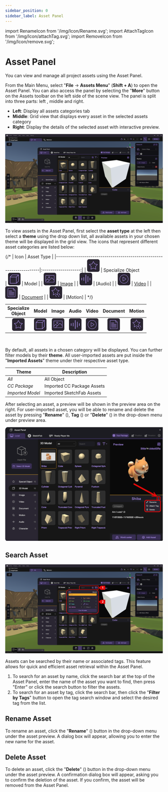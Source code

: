 ```yaml
---
sidebar_position: 0
sidebar_label: Asset Panel
---
```


import RenameIcon from '/img/Icon/Rename.svg';
import AttachTagIcon from '/img/Icon/attachTag.svg';
import RemoveIcon from '/img/Icon/remove.svg';

# Asset Panel
You can view and manage all project assets using the Asset Panel.

From the Main Menu, select "**File** -> **Assets Menu**" (**Shift + A**) to open the Asset Panel. You can also access the panel by selecting the "**More**" button on the Assets toolbar on the left side of the scene view. The panel is split into three parts: left , middle and right.

-   **Left**: Display all assets categories tab
-   **Middle**: Grid view that displays every asset in the selected assets category
-   **Right**: Display the details of the selected asset with interactive preview.

![](/img/AssetManagement/AssetManagement.png)

To view assets in the Asset Panel, first select the **asset type** at the left then select a **theme** using the drop down list, all available assets in your chosen theme will be displayed in the grid view. The icons that represent different asset categories are listed below:

{/* | Icon                                                                 |  Asset Type         |
|----------------------------------------------------------------------|:-------------------:|
| ![](/img/AssetManagement/Icon/SpecializeObject.png)  | Specialize Object  
| ![](/img/AssetManagement/Icon/Model.png)             | Model               |
| ![](/img/AssetManagement/Icon/Image.png)             | [Image](docs/PCMode/SceneCreation/Inspector)               |
| ![](/img/AssetManagement/Icon/Audio.png)             | [Audio]              |
| ![](/img/AssetManagement/Icon/Video.png)             | [Video](docs/PCMode/SceneCreation/Inspector)               |
| ![](/img/AssetManagement/Icon/Document.png)          | [Document](docs/PCMode/SceneCreation/Inspector)            |
| ![](/img/AssetManagement/Icon/Motion.png)            | [Motion]             | */}


|Specialize <br />Object|Model|Image|Audio|Video|Document|Motion|
|:---:|:---:|:---:|:---:|:---:|:---:|:---:|
|![](/img/AssetManagement/Icon/SpecializeObject.png)|![](/img/AssetManagement/Icon/Model.png)|![](/img/AssetManagement/Icon/Image.png)|![](/img/AssetManagement/Icon/Audio.png)|![](/img/AssetManagement/Icon/Video.png)|![](/img/AssetManagement/Icon/Document.png)|![](/img/AssetManagement/Icon/Motion.png)|

<br />

By default, all assets in a chosen category will be displayed. You can further filter models by their **theme**. All user-imported assets are put inside the "**Imported Assets**" theme under their respective asset type.

| Theme                            | Description                       |
|----------------------------------|-----------------------------------|
| *All*  | All Object                 |
| *CC Package*  | Imported CC Package Assets   |
| *Imported Model*   | Imported SketchFab Assets                  |

After selecting an asset, a preview will be shown in the preview area on the right. For user-imported asset, you will be able to rename and delete the asset by pressing "**Rename**" (<RenameIcon className="XRCCIcon"/>), **Tag** (<AttachTagIcon className="XRCCIcon"/>) or "**Delete**" (<RemoveIcon className="XRCCIcon"/>) in the drop-down menu under preview area.

![](/img/AssetManagement/ModifyAsset.png) 

##  Search Asset

![](/img/AssetManagement/SearchAsset.png) 

Assets can be searched by their name or associated tags. This feature allows for quick and efficient asset retrieval within the Asset Panel.

1. To search for an asset by name, click the search bar at the top of the Asset Panel, enter the name of the asset you want to find, then press "Enter" or click the search button to filter the assets.
2. To search for an asset by tag, click the search bar, then click the "**Filter by Tags**" button to open the tag search window and select the desired tag from the list.

##  Rename Asset

To rename an asset, click the "**Rename**" (<RenameIcon className="XRCCIcon"/>) button in the drop-down menu under the asset preview. A dialog box will appear, allowing you to enter the new name for the asset.

##  Delete Asset

To delete an asset, click the "**Delete**" (<RemoveIcon className="XRCCIcon"/>) button in the drop-down menu under the asset preview. A confirmation dialog box will appear, asking you to confirm the deletion of the asset. If you confirm, the asset will be removed from the Asset Panel.
